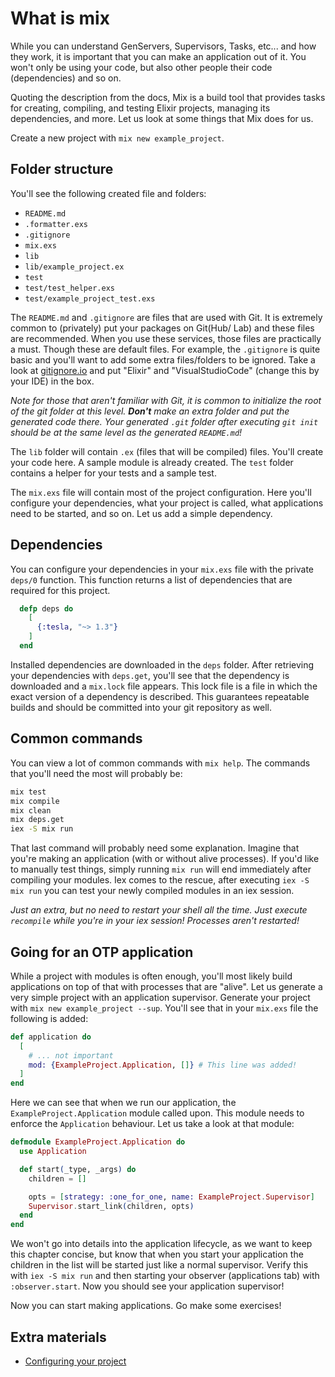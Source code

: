# What is mix

While you can understand GenServers, Supervisors, Tasks, etc... and how they work, it is important that you can make an application out of it. You won't only be using your code, but also other people their code (dependencies) and so on.

Quoting the description from the docs, Mix is a build tool that provides tasks for creating, compiling, and testing Elixir projects, managing its dependencies, and more. Let us look at some things that Mix does for us.

Create a new project with `mix new example_project`.

## Folder structure

You'll see the following created file and folders:

* `README.md`
* `.formatter.exs`
* `.gitignore`
* `mix.exs`
* `lib`
* `lib/example_project.ex`
* `test`
* `test/test_helper.exs`
* `test/example_project_test.exs`

The `README.md` and `.gitignore` are files that are used with Git. It is extremely common to (privately) put your packages on Git(Hub/ Lab) and these files are recommended. When you use these services, those files are practically a must. Though these are default files. For example, the `.gitignore` is quite basic and you'll want to add some extra files/folders to be ignored. Take a look at [gitignore.io](gitignore.io) and put "Elixir" and "VisualStudioCode" (change this by your IDE) in the box.

_Note for those that aren't familiar with Git, it is common to initialize the root of the git folder at this level. __Don't__ make an extra folder and put the generated code there. Your generated `.git` folder after executing `git init` should be at the same level as the generated `README.md`!_

The `lib` folder will contain `.ex` (files that will be compiled) files. You'll create your code here. A sample module is already created. The `test` folder contains a helper for your tests and a sample test.

The `mix.exs` file will contain most of the project configuration. Here you'll configure your dependencies, what your project is called, what applications need to be started, and so on. Let us add a simple dependency.

## Dependencies

You can configure your dependencies in your `mix.exs` file with the private `deps/0` function. This function returns a list of dependencies that are required for this project.

```elixir
  defp deps do
    [
      {:tesla, "~> 1.3"}
    ]
  end
```

Installed dependencies are downloaded in the `deps` folder. After retrieving your dependencies with `deps.get`, you'll see that the dependency is downloaded and a `mix.lock` file appears. This lock file is a file in which the exact version of a dependency is described. This guarantees repeatable builds and should be committed into your git repository as well.

## Common commands

You can view a lot of common commands with `mix help`. The commands that you'll need the most will probably be:

```bash
mix test
mix compile
mix clean
mix deps.get
iex -S mix run
```

That last command will probably need some explanation. Imagine that you're making an application (with or without alive processes). If you'd like to manually test things, simply running `mix run` will end immediately after compiling your modules. Iex comes to the rescue, after executing `iex -S mix run` you can test your newly compiled modules in an iex session.

_Just an extra, but no need to restart your shell all the time. Just execute `recompile` while you're in your iex session! Processes aren't restarted!_

## Going for an OTP application

While a project with modules is often enough, you'll most likely build applications on top of that with processes that are "alive". Let us generate a very simple project with an application supervisor. Generate your project with `mix new example_project --sup`. You'll see that in your `mix.exs` file the following is added:

```elixir
def application do
  [
    # ... not important
    mod: {ExampleProject.Application, []} # This line was added!
  ]
end
```

Here we can see that when we run our application, the `ExampleProject.Application` module called upon. This module needs to enforce the `Application` behaviour. Let us take a look at that module:

```elixir
defmodule ExampleProject.Application do
  use Application

  def start(_type, _args) do
    children = []

    opts = [strategy: :one_for_one, name: ExampleProject.Supervisor]
    Supervisor.start_link(children, opts)
  end
end
```

We won't go into details into the application lifecycle, as we want to keep this chapter concise, but know that when you start your application the children in the list will be started just like a normal supervisor. Verify this with `iex -S mix run` and then starting your observer (applications tab) with `:observer.start`. Now you should see your application supervisor!

Now you can start making applications. Go make some exercises!

## Extra materials

* [Configuring your project](configuring-your-project.md)